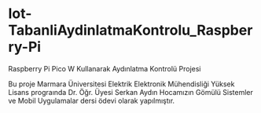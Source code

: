 # Iot-TabanliAydinlatmaKontrolu_Raspberry-Pi
Raspberry Pi Pico W Kullanarak Aydınlatma Kontrolü Projesi

Bu proje Marmara Üniversitesi Elektrik Elektronik Mühendisliği Yüksek Lisans prograında Dr. Öğr. Üyesi Serkan Aydın Hocamızın Gömülü Sistemler ve Mobil Uygulamalar dersi ödevi olarak yapılmıştır.


